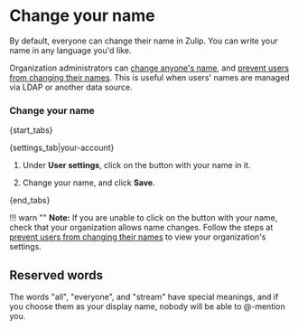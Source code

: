 # Change your name

By default, everyone can change their name in Zulip. You can write your name
in any language you'd like.

Organization administrators can [change anyone's name](/help/change-a-users-name), and
[prevent users from changing their names](/help/restrict-name-and-email-changes). This
is useful when users' names are managed via LDAP or another data source.

### Change your name

{start_tabs}

{settings_tab|your-account}

1. Under **User settings**, click on the button with your name in it.

1. Change your name, and click **Save**.

{end_tabs}

!!! warn ""
    **Note:** If you are unable to click on the button with your name, check
    that your organization allows name changes. Follow the steps at
    [prevent users from changing their names](/help/restrict-name-and-email-changes)
    to view your organization's settings.

## Reserved words

The words "all", "everyone", and "stream" have special meanings, and if you choose them as your
display name, nobody will be able to @-mention you.
